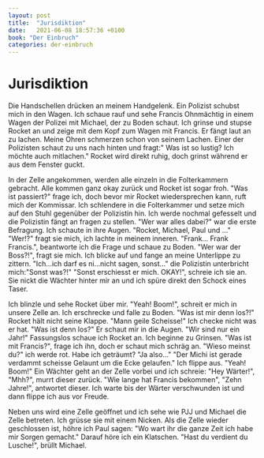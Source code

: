 ```yaml
---
layout: post
title:  "Jurisdiktion"
date:   2021-06-08 18:57:36 +0100
book: "Der Einbruch"
categories: der-einbruch
---
```


# Jurisdiktion

Die Handschellen drücken an meinem Handgelenk. Ein Polizist schubst mich in den Wagen. Ich schaue rauf und sehe Francis Ohnmächtig in einem Wagen der Polizei mit Michael, der zu Boden schaut. Ich grinse und stupse Rocket an und zeige mit dem Kopf zum Wagen mit Francis. Er fängt laut an zu lachen. Meine Ohren schmerzen schon von seinem Lachen. Einer der Polizisten schaut zu uns nach hinten und fragt:" Was ist so lustig? Ich möchte auch mitlachen." Rocket wird direkt ruhig, doch grinst während er aus dem Fenster guckt. 

In der Zelle angekommen, werden alle einzeln in die Folterkammern gebracht. Alle kommen ganz okay zurück und Rocket ist sogar froh. "Was ist passiert?" frage ich, doch bevor mir Rocket wiedersprechen kann, ruft mich der Kommissar. Ich schlendere in die Folterkammer und setze mich auf den Stuhl gegenüber der Polizistin hin. Ich werde nochmal gefesselt und die Polizistin fängt an fragen zu stellen. "Wer war alles dabei?" war die erste Befragung. Ich schaute in ihre Augen. 
"Rocket, Michael, Paul und …" "Wer!?" fragt sie mich, ich lachte in meinem inneren. "Frank… Frank Francis.", beantworte ich die Frage und schaue zu Boden. "Wer war der Boss?!", fragt sie mich. Ich blicke auf und fange an meine Unterlippe zu zittern. "Ich…ich darf es ni…nicht sagen, sonst…" die Polizistin unterbricht mich:"Sonst was?!" "Sonst erschiesst er mich. OKAY!", schreie ich sie an. Sie nickt die Wächter hinter mir an und ich spüre direkt den Schock eines Taser.

Ich blinzle und sehe Rocket über mir. "Yeah! Boom!", schreit er mich in unsere Zelle an. Ich erschrecke und falle zu Boden. "Was ist mir denn los?!" Rocket hält nicht seine Klappe. "Mann geile Scheisse!" Ich checke nicht was er hat. "Was ist denn los?" Er schaut mir in die Augen. "Wir sind nur ein Jahr!" Fassungslos schaue ich Rocket an. Ich beginne zu Grinsen. "Was ist mit Francis?", frage ich ihn, doch er schaut mich schräg an. "Wieso meinst du?" ich werde rot. Habe ich geträumt? "Ja also…" "Der Michi ist gerade verdammt scheisse Gelaunt um die Ecke gelaufen." Ich flippe aus. "Yeah! Boom!" Ein Wächter geht an der Zelle vorbei und ich schreie: "Hey Wärter!", "Mhh?", murrt dieser zurück. "Wie lange hat Francis bekommen", "Zehn Jahre!", antwortet dieser. Ich warte bis der Wärter verschwunden ist und dann flippe ich aus vor Freude.

Neben uns wird eine Zelle geöffnet und ich sehe wie PJJ und Michael die Zelle betreten. Ich grüsse sie mit einem Nicken. Als die Zelle wieder geschlossen ist, höhre ich Paul sagen: "Wo wart ihr die ganze Zeit ich habe mir Sorgen gemacht." Darauf höre ich ein Klatschen. "Hast du verdient du Lusche!", brüllt Michael.
